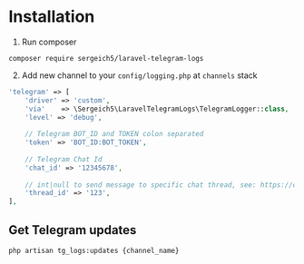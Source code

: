 # Installation

1. Run composer

```
composer require sergeich5/laravel-telegram-logs
```

2. Add new channel to your `config/logging.php` at `channels` stack

```php
'telegram' => [
    'driver' => 'custom',
    'via'    => \Sergeich5\LaravelTelegramLogs\TelegramLogger::class,
    'level' => 'debug',
    
    // Telegram BOT_ID and TOKEN colon separated
    'token' => 'BOT_ID:BOT_TOKEN',
    
    // Telegram Chat Id
    'chat_id' => '12345678',
    
    // int|null to send message to specific chat thread, see: https://core.telegram.org/api/threads
    'thread_id' => '123',
],
```

## Get Telegram updates

```bash
php artisan tg_logs:updates {channel_name}
```
